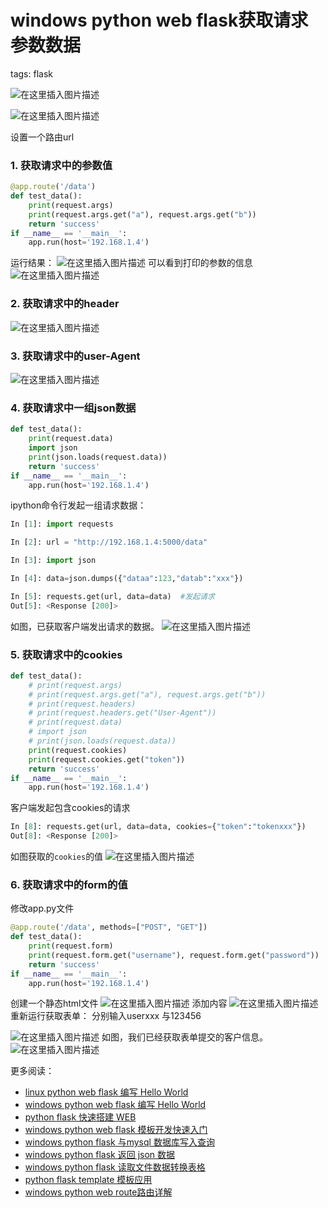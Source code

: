 #  windows python web flask获取请求参数数据
tags: flask
<!--  catalog: ~flask 接口获取参数~ -->

![在这里插入图片描述](https://img-blog.csdnimg.cn/f8078c88020141bb9143de0334af567e.png)





![在这里插入图片描述](https://img-blog.csdnimg.cn/20200621174334172.png?x-oss-process=image/watermark,type_ZmFuZ3poZW5naGVpdGk,shadow_10,text_aHR0cHM6Ly9ibG9nLmNzZG4ubmV0L3hpeGloYWhhbGVsZWhlaGU=,size_16,color_FFFFFF,t_70)

设置一个路由url

### 1. 获取请求中的参数值
```python
@app.route('/data')
def test_data():
    print(request.args)
    print(request.args.get("a"), request.args.get("b"))
    return 'success'
if __name__ == '__main__':
    app.run(host='192.168.1.4')
```
运行结果：
![在这里插入图片描述](https://img-blog.csdnimg.cn/20200621175118650.png?x-oss-process=image/watermark,type_ZmFuZ3poZW5naGVpdGk,shadow_10,text_aHR0cHM6Ly9ibG9nLmNzZG4ubmV0L3hpeGloYWhhbGVsZWhlaGU=,size_16,color_FFFFFF,t_70)
可以看到打印的参数的信息
![在这里插入图片描述](https://img-blog.csdnimg.cn/20200621175234790.png?x-oss-process=image/watermark,type_ZmFuZ3poZW5naGVpdGk,shadow_10,text_aHR0cHM6Ly9ibG9nLmNzZG4ubmV0L3hpeGloYWhhbGVsZWhlaGU=,size_16,color_FFFFFF,t_70)
### 2. 获取请求中的header
![在这里插入图片描述](https://img-blog.csdnimg.cn/2020062117572149.png?x-oss-process=image/watermark,type_ZmFuZ3poZW5naGVpdGk,shadow_10,text_aHR0cHM6Ly9ibG9nLmNzZG4ubmV0L3hpeGloYWhhbGVsZWhlaGU=,size_16,color_FFFFFF,t_70)
### 3. 获取请求中的user-Agent
![在这里插入图片描述](https://img-blog.csdnimg.cn/20200621175931199.png?x-oss-process=image/watermark,type_ZmFuZ3poZW5naGVpdGk,shadow_10,text_aHR0cHM6Ly9ibG9nLmNzZG4ubmV0L3hpeGloYWhhbGVsZWhlaGU=,size_16,color_FFFFFF,t_70)
### 4. 获取请求中一组json数据

```python
def test_data():
    print(request.data)
    import json
    print(json.loads(request.data))
    return 'success'
if __name__ == '__main__':
    app.run(host='192.168.1.4')
```
ipython命令行发起一组请求数据：

```python
In [1]: import requests

In [2]: url = "http://192.168.1.4:5000/data"

In [3]: import json

In [4]: data=json.dumps({"dataa":123,"datab":"xxx"})

In [5]: requests.get(url, data=data)  #发起请求
Out[5]: <Response [200]>
```
如图，已获取客户端发出请求的数据。
![在这里插入图片描述](https://img-blog.csdnimg.cn/20200621180747150.png?x-oss-process=image/watermark,type_ZmFuZ3poZW5naGVpdGk,shadow_10,text_aHR0cHM6Ly9ibG9nLmNzZG4ubmV0L3hpeGloYWhhbGVsZWhlaGU=,size_16,color_FFFFFF,t_70)
### 5. 获取请求中的cookies

```python
def test_data():
    # print(request.args)
    # print(request.args.get("a"), request.args.get("b"))
    # print(request.headers)
    # print(request.headers.get("User-Agent"))
    # print(request.data)
    # import json
    # print(json.loads(request.data))
    print(request.cookies)
    print(request.cookies.get("token"))
    return 'success'
if __name__ == '__main__':
    app.run(host='192.168.1.4')
```
客户端发起包含cookies的请求

```python
In [8]: requests.get(url, data=data, cookies={"token":"tokenxxx"})
Out[8]: <Response [200]>
```
如图获取的`cookies`的值
![在这里插入图片描述](https://img-blog.csdnimg.cn/2020062118150471.png?x-oss-process=image/watermark,type_ZmFuZ3poZW5naGVpdGk,shadow_10,text_aHR0cHM6Ly9ibG9nLmNzZG4ubmV0L3hpeGloYWhhbGVsZWhlaGU=,size_16,color_FFFFFF,t_70)
### 6. 获取请求中的form的值
修改app.py文件
```python
@app.route('/data', methods=["POST", "GET"])
def test_data():
    print(request.form)
    print(request.form.get("username"), request.form.get("password"))
    return 'success'
if __name__ == '__main__':
    app.run(host='192.168.1.4')
```
创建一个静态html文件
![在这里插入图片描述](https://img-blog.csdnimg.cn/20200621181900824.png?x-oss-process=image/watermark,type_ZmFuZ3poZW5naGVpdGk,shadow_10,text_aHR0cHM6Ly9ibG9nLmNzZG4ubmV0L3hpeGloYWhhbGVsZWhlaGU=,size_16,color_FFFFFF,t_70)
添加内容
![在这里插入图片描述](https://img-blog.csdnimg.cn/20200621182420289.png?x-oss-process=image/watermark,type_ZmFuZ3poZW5naGVpdGk,shadow_10,text_aHR0cHM6Ly9ibG9nLmNzZG4ubmV0L3hpeGloYWhhbGVsZWhlaGU=,size_16,color_FFFFFF,t_70)
重新运行获取表单：
分别输入userxxx 与123456

![在这里插入图片描述](https://img-blog.csdnimg.cn/20200621182929756.png)
如图，我们已经获取表单提交的客户信息。
![在这里插入图片描述](https://img-blog.csdnimg.cn/20200621182832839.png?x-oss-process=image/watermark,type_ZmFuZ3poZW5naGVpdGk,shadow_10,text_aHR0cHM6Ly9ibG9nLmNzZG4ubmV0L3hpeGloYWhhbGVsZWhlaGU=,size_16,color_FFFFFF,t_70)

更多阅读：
 - [linux python web flask 编写 Hello World](https://blog.csdn.net/xixihahalelehehe/article/details/106111115)
 - [windows python web flask 编写 Hello World](https://blog.csdn.net/xixihahalelehehe/article/details/106864137)
 - [python flask 快速搭建 WEB](https://ghostwritten.blog.csdn.net/article/details/122093464)
 - [windows python web flask 模板开发快速入门](https://blog.csdn.net/xixihahalelehehe/article/details/106889489)
 - [windows python flask 与mysql 数据库写入查询](https://ghostwritten.blog.csdn.net/article/details/107431748)
 - [windows python flask 返回 json 数据](https://ghostwritten.blog.csdn.net/article/details/107428589)
 - [windows python flask 读取文件数据转换表格](https://blog.csdn.net/xixihahalelehehe/article/details/107419347)
 - [python flask template 模板应用](https://blog.csdn.net/xixihahalelehehe/article/details/106119529)
 - [windows python web route路由详解](https://blog.csdn.net/xixihahalelehehe/article/details/106886851)

